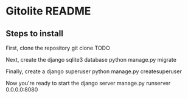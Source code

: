 Gitolite README
===============

## Steps to install
First, clone the repository
    git clone TODO

Next, create the django sqlite3 database
    python manage.py migrate

Finally, create a django superuser
    python manage.py createsuperuser

Now you're ready to start the django server
    manage.py runserver 0.0.0.0:8080
